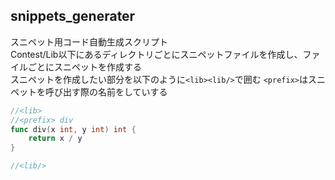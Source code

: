 ## snippets_generater
スニペット用コード自動生成スクリプト  
Contest/Lib以下にあるディレクトリごとにスニペットファイルを作成し、ファイルごとにスニペットを作成する  
スニペットを作成したい部分を以下のように```<lib><lib/>```で囲む
```<prefix>```はスニペットを呼び出す際の名前をしていする
```go
//<lib>
//<prefix> div
func div(x int, y int) int {
	return x / y
}

//<lib/>
```
